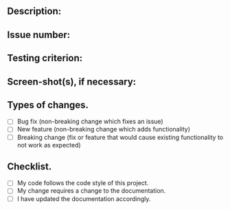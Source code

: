<!--- Summary of pull request. -->

## Description:
<!--- Describe your changes in detail -->

## Issue number:
<!--- Link to the issue number -->

## Testing criterion:
<!--- Test machine/environment configuration like Ubuntu 16.04, python 3.5.2, npm 5.6.0. -->

## Screen-shot(s), if necessary:

## Types of changes.
- [ ] Bug fix (non-breaking change which fixes an issue)
- [ ] New feature (non-breaking change which adds functionality)
- [ ] Breaking change (fix or feature that would cause existing functionality to not work as expected)

## Checklist.
- [ ] My code follows the code style of this project.
- [ ] My change requires a change to the documentation.
- [ ] I have updated the documentation accordingly.
